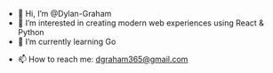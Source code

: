 - 👋 Hi, I’m @Dylan-Graham
- 👀 I’m interested in creating modern web experiences using React & Python
- 🌱 I’m currently learning Go
<!-- - 💞️ I’m looking to collaborate on ... -->
- 📫 How to reach me: dgraham365@gmail.com

<!---
Dylan-Graham/Dylan-Graham is a ✨ special ✨ repository because its `README.md` (this file) appears on your GitHub profile.
You can click the Preview link to take a look at your changes.
--->
